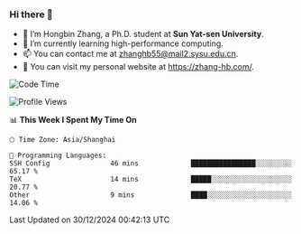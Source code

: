### Hi there 👋

- 🔭 I’m Hongbin Zhang, a Ph.D. student at **Sun Yat-sen University**.
- 🌱 I’m currently learning high-performance computing.
- 📫 You can contact me at zhanghb55@mail2.sysu.edu.cn.
- 👀 You can visit my personal website at https://zhang-hb.com/.

<!--START_SECTION:waka-->
![Code Time](http://img.shields.io/badge/Code%20Time-356%20hrs-blue)

![Profile Views](http://img.shields.io/badge/Profile%20Views-3-blue)

📊 **This Week I Spent My Time On** 

```text
🕑︎ Time Zone: Asia/Shanghai

💬 Programming Languages: 
SSH Config               46 mins             ████████████████░░░░░░░░░   65.17 % 
TeX                      14 mins             █████░░░░░░░░░░░░░░░░░░░░   20.77 % 
Other                    9 mins              ████░░░░░░░░░░░░░░░░░░░░░   14.06 % 
```


 Last Updated on 30/12/2024 00:42:13 UTC
<!--END_SECTION:waka-->

